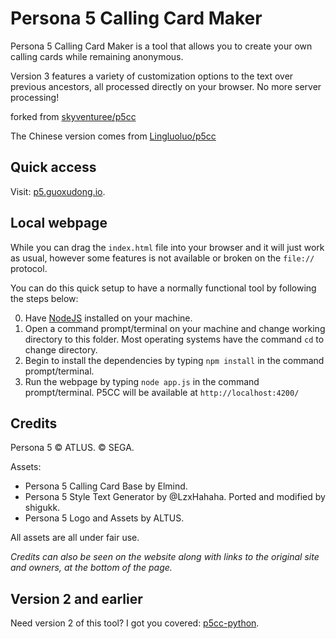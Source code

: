 # Persona 5 Calling Card Maker

Persona 5 Calling Card Maker is a tool that allows you to create your own calling cards while remaining anonymous.

Version 3 features a variety of customization options to the text over previous ancestors, all processed directly on your browser. No more server processing!

forked from [skyventuree/p5cc](https://github.com/skyventuree/p5cc)

The Chinese version comes from [Lingluoluo/p5cc](https://github.com/Lingluoluo/p5cc)

## Quick access

Visit: [p5.guoxudong.io](https://p5.guoxudong.io).

## Local webpage

While you can drag the `index.html` file into your browser and it will just work as usual, however some features is not available or broken on the `file://` protocol.

You can do this quick setup to have a normally functional tool by following the steps below:

0. Have [NodeJS](https://nodejs.dev) installed on your machine.
1. Open a command prompt/terminal on your machine and change working directory to this folder. Most operating systems have the command `cd` to change directory.
2. Begin to install the dependencies by typing `npm install` in the command prompt/terminal.
3. Run the webpage by typing `node app.js` in the command prompt/terminal. P5CC will be available at `http://localhost:4200/`

## Credits

Persona 5 © ATLUS. © SEGA.

Assets:

- Persona 5 Calling Card Base by Elmind.
- Persona 5 Style Text Generator by @LzxHahaha. Ported and modified by shigukk.
- Persona 5 Logo and Assets by ALTUS.

All assets are all under fair use.

_Credits can also be seen on the website along with links to the original site and owners, at the bottom of the page._

## Version 2 and earlier

Need version 2 of this tool? I got you covered: [p5cc-python](https://github.com/sorae42/p5cc-python).
